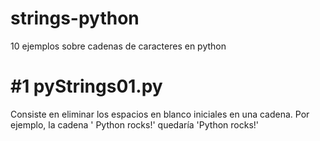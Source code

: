 strings-python
==============

10 ejemplos sobre cadenas de caracteres en python


#1 pyStrings01.py
=================

Consiste en eliminar los espacios en blanco iniciales en una cadena. Por ejemplo, la cadena '   Python rocks!' quedaría 'Python rocks!'

